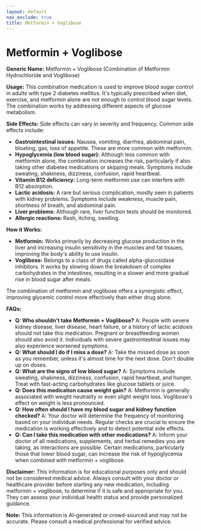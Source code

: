```yaml
---
layout: default
nav_exclude: true
title: Metformin + Voglibose
---
```


# Metformin + Voglibose

**Generic Name:** Metformin + Voglibose (Combination of Metformin Hydrochloride and Voglibose)

**Usage:**  This combination medication is used to improve blood sugar control in adults with type 2 diabetes mellitus.  It's typically prescribed when diet, exercise, and metformin alone are not enough to control blood sugar levels.  The combination works by addressing different aspects of glucose metabolism.

**Side Effects:**  Side effects can vary in severity and frequency.  Common side effects include:

* **Gastrointestinal issues:** Nausea, vomiting, diarrhea, abdominal pain, bloating, gas, loss of appetite. These are more common with metformin.
* **Hypoglycemia (low blood sugar):** Although less common with metformin alone, the combination increases the risk, particularly if also taking other diabetes medications or skipping meals.  Symptoms include sweating, shakiness, dizziness, confusion, rapid heartbeat.
* **Vitamin B12 deficiency:** Long-term metformin use can interfere with B12 absorption.
* **Lactic acidosis:** A rare but serious complication, mostly seen in patients with kidney problems. Symptoms include weakness, muscle pain, shortness of breath, and abdominal pain.
* **Liver problems:** Although rare, liver function tests should be monitored.
* **Allergic reactions:** Rash, itching, swelling.


**How it Works:**

* **Metformin:**  Works primarily by decreasing glucose production in the liver and increasing insulin sensitivity in the muscles and fat tissues, improving the body's ability to use insulin.
* **Voglibose:** Belongs to a class of drugs called alpha-glucosidase inhibitors. It works by slowing down the breakdown of complex carbohydrates in the intestines, resulting in a slower and more gradual rise in blood sugar after meals.

The combination of metformin and voglibose offers a synergistic effect, improving glycemic control more effectively than either drug alone.


**FAQs:**

* **Q: Who shouldn't take Metformin + Voglibose?**  A: People with severe kidney disease, liver disease, heart failure, or a history of lactic acidosis should not take this medication.  Pregnant or breastfeeding women should also avoid it.  Individuals with severe gastrointestinal issues may also experience worsened symptoms.
* **Q: What should I do if I miss a dose?** A: Take the missed dose as soon as you remember, unless it's almost time for the next dose.  Don't double up on doses.
* **Q: What are the signs of low blood sugar?** A: Symptoms include sweating, shakiness, dizziness, confusion, rapid heartbeat, and hunger. Treat with fast-acting carbohydrates like glucose tablets or juice.
* **Q: Does this medication cause weight gain?** A: Metformin is generally associated with weight neutrality or even slight weight loss. Voglibose's effect on weight is less pronounced.
* **Q: How often should I have my blood sugar and kidney function checked?** A: Your doctor will determine the frequency of monitoring based on your individual needs. Regular checks are crucial to ensure the medication is working effectively and to detect potential side effects.
* **Q: Can I take this medication with other medications?** A:  Inform your doctor of all medications, supplements, and herbal remedies you are taking, as interactions are possible.  Certain medications, particularly those that lower blood sugar, can increase the risk of hypoglycemia when combined with metformin + voglibose.


**Disclaimer:** This information is for educational purposes only and should not be considered medical advice.  Always consult with your doctor or healthcare provider before starting any new medication, including metformin + voglibose, to determine if it is safe and appropriate for you.  They can assess your individual health status and provide personalized guidance.


**Note:** This information is AI-generated or crowd-sourced and may not be accurate. Please consult a medical professional for verified advice.